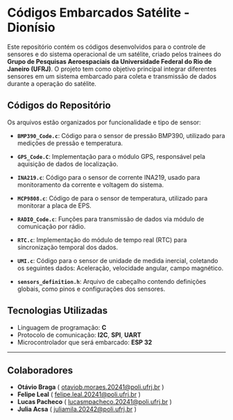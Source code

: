 # Códigos Embarcados Satélite - Dionísio

Este repositório contém os códigos desenvolvidos para o controle de sensores e do sistema operacional de um satélite, criado pelos trainees do **Grupo de Pesquisas Aeroespaciais da Universidade Federal do Rio de Janeiro (UFRJ)**. O projeto tem como objetivo principal integrar diferentes sensores em um sistema embarcado para coleta e transmissão de dados durante a operação do satélite.

## Códigos do Repositório

Os arquivos estão organizados por funcionalidade e tipo de sensor:

- **`BMP390_Code.c`**: Código para o sensor de pressão BMP390, utilizado para medições de pressão e temperatura.
- **`GPS_Code.C`**: Implementação para o módulo GPS, responsável pela aquisição de dados de localização.
- **`INA219.c`**: Código para o sensor de corrente INA219, usado para monitoramento da corrente e voltagem do sistema.
- **`MCP9808.c`**: Código de para o sensor de temperatura, utilizado para monitorar a placa de EPS.

- **`RADIO_Code.c`**: Funções para transmissão de dados via módulo de comunicação por rádio.
- **`RTC.c`**: Implementação do módulo de tempo real (RTC) para sincronização temporal dos dados.
- **`UMI.c`**: Código para o sensor de unidade de medida inercial, coletando os seguintes dados: Aceleração, velocidade angular, campo magnético.
- **`sensors_definition.h`**: Arquivo de cabeçalho contendo definições globais, como pinos e configurações dos sensores.

## Tecnologias Utilizadas

- Linguagem de programação: **C**
- Protocolo de comunicação: **I2C**, **SPI**, **UART**
- Microcontrolador que será embarcado: **ESP 32**


---

## Colaboradores

- **Otávio Braga** ( otaviob.moraes.20241@poli.ufrj.br )
- **Felipe Leal** ( felipe.leal.20241@poli.ufrj.br )
- **Lucas Pacheco** ( lucasmpacheco.20241@poli.ufrj.br )
- **Julia Acsa** ( juliamila.20242@poli.ufrj.br )
